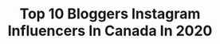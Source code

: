 ---
title: Top 10 Bloggers Instagram Influencers In Canada In 2020
description: >-
  Find top bloggers Instagram influencers in Canada in 2020. Most popular hashtags: #liketkit #ootd #quarantine #ad.
platform: Instagram
profiles:
  - username: "eyesupdarling"
    fullname: >-
      Kait Wilson
    location: "Canada"
    followers: 26011
    engagement: 737
    commentsToLikes: 0.068107
    id: ck5hldwy5k1kd0i111t34kchr
    verified: false
    hashtags: "#mothersday, #wednesdayneighin, #celebrationovercomparison, #ghodho"
  - username: "teachme_style"
    fullname: >-
      Holly Horvath
    location: "Canada"
    followers: 47874
    engagement: 487
    commentsToLikes: 0.253617
    id: ck5c8ew099bv80i11x8ny5s63
    verified: false
    hashtags: "#turnuptheglow, #beautythatcares, #guiltfreesnacking, #ad"
  - username: "vickidignard5"
    fullname: >-
      VICKI ✨ style + life + beauty
    location: "Canada"
    followers: 22937
    engagement: 535
    commentsToLikes: 0.195825
    id: ck13c4b8pyjxz0i19g14z15bm
    verified: false
    hashtags: "#moolacares, #sponsored, #familybudget, #stayhomewithplt"
  - username: "katiecung"
    fullname: >-
      KATIE CUNG
    location: "Canada"
    followers: 38797
    engagement: 575
    commentsToLikes: 0.050615
    id: ck5bzx9xys0if0i116eooluej
    verified: false
    hashtags: "#myparisstyle, #jewelry, #revolveme, #howtobeparisian"
  - username: "jkozuki"
    fullname: >-
      Jkozuki 🇨🇦
    location: "Canada"
    followers: 31169
    engagement: 896
    commentsToLikes: 0.022942
    id: ck5hq63roskfk0i11ebgpo663
    verified: false
    hashtags: "#newyork, #tbthursday, #dryjanuary, #iwokeuplikethis"
  - username: "letterstolalaland"
    fullname: >-
      Nermisa Omerovic
    location: "Canada"
    followers: 21818
    engagement: 394
    commentsToLikes: 0.098609
    id: ckap2hq25yvss0i787ifxtjs3
    verified: false
    hashtags: "#shopandshout, #linkinbio, #yourauranutrition, #vitahealth"
  - username: "sidraandco"
    fullname: >-
      Sidra Syed
    location: "Canada"
    followers: 24072
    engagement: 376
    commentsToLikes: 0.192144
    id: ck5zu72331t2s0i146v73uo1y
    verified: false
    hashtags: "#cov, #shanramadan, #livinghalal, #desifood"
  - username: "simplymaham"
    fullname: >-
      Maham
    location: "Canada"
    followers: 8222
    engagement: 710
    commentsToLikes: 0.146789
    id: ck6u0k6kig66u0j71ia22m1vr
    verified: false
    hashtags: "#fromwhereistand, #inmorocco, #shotaward, #getcasely"
  - username: "iamplush"
    fullname: >-
      Sade Hill
    location: "Canada"
    followers: 2127
    engagement: 1413
    commentsToLikes: 0.185054
    id: ck6ucac5oefls0j71woez5mri
    verified: false
    hashtags: "#mlkskiweekend, #mlkskiweekend2020, #ltkshoecrush, #ltkunder50"
  - username: "beyondthelittleblackdress"
    fullname: >-
      J A C K I E || Everyday Style
    location: "Canada"
    followers: 6822
    engagement: 692
    commentsToLikes: 0.368176
    id: ck8tbk3jdvy7x0j78uclp8vq9
    verified: false
    hashtags: "#tallgirl, #bikini, #shoplocal, #fossilwatch"
---